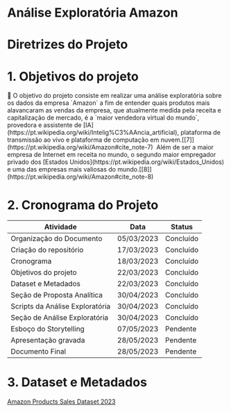 # Análise Exploratória Amazon

 # Diretrizes do Projeto

# 1. **Objetivos do projeto**

<aside>
🎯 O objetivo do projeto consiste em realizar uma análise exploratória sobre os dados da empresa `Amazon` a fim de entender quais produtos mais alavancaram as vendas da empresa, que atualmente medida pela receita e capitalização de mercado, é a `maior vendedora virtual do mundo`, provedora e assistente de [IA](https://pt.wikipedia.org/wiki/Intelig%C3%AAncia_artificial), plataforma de transmissão ao vivo e plataforma de computação em nuvem.[[7]](https://pt.wikipedia.org/wiki/Amazon#cite_note-7)
 Além de ser a maior empresa de Internet em receita no mundo, o segundo maior empregador privado dos [Estados Unidos](https://pt.wikipedia.org/wiki/Estados_Unidos) e uma das empresas mais valiosas do mundo.[[8]](https://pt.wikipedia.org/wiki/Amazon#cite_note-8)

</aside>

# 2. Cronograma do Projeto

| Atividade | Data | Status |
| --- | --- | --- |
| Organização do Documento | 05/03/2023 | Concluído |
| Criação do repositório | 17/03/2023 | Concluído |
| Cronograma | 18/03/2023 | Concluído |
| Objetivos do projeto | 22/03/2023 | Concluído |
| Dataset e Metadados | 22/03/2023 | Concluído |
| Seção de Proposta Analítica | 30/04/2023 | Concluído |
| Scripts da Análise Exploratória | 30/04/2023 | Concluído |
| Seção de Análise Exploratória | 30/04/2023 | Concluído |
| Esboço do Storytelling | 07/05/2023 | Pendente |
| Apresentação gravada | 28/05/2023 | Pendente |
| Documento Final | 28/05/2023 | Pendente |

# 3. Dataset e Metadados

[Amazon Products Sales Dataset 2023](https://www.kaggle.com/datasets/lokeshparab/amazon-products-dataset)
